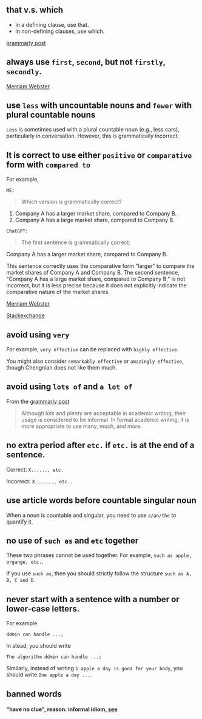 ## that v.s. which

* In a defining clause, use that.
* In non-defining clauses, use which.

[grammarly post](https://www.grammarly.com/blog/which-vs-that/)

## always use `first`, `second`, but not `firstly`, `secondly`.

[Merriam Webster](https://www.merriam-webster.com/words-at-play/first-or-firstly#:~:text=Even%20though%20they%20are%20both,the%20best%20bet%20for%20most)

## use `less` with uncountable nouns and `fewer` with plural countable nouns

`Less` is sometimes used with a plural countable noun (e.g., less cars), particularly in conversation. However, this is grammatically incorrect.

## It is correct to use either `positive` or `comparative` form with `compared to` 

For example, 

`ME:` 
> Which version is grammatically correct?

  1. Company A has a larger market share, compared to Company B.
  2. Company A has a large market share, compared to Company B.
  

`ChatGPT:`
> The first sentence is grammatically correct:

  Company A has a larger market share, compared to Company B.

  This sentence correctly uses the comparative form "larger" to compare the market
  shares of Company A and Company B. The second sentence,
  "Company A has a large market share, compared to Company B," is not incorrect, but it is less precise because it does not explicitly indicate the comparative nature of the market shares.


[Merriam Webster](https://www.merriam-webster.com/sentences/compared%20to)

[Stackexchange](https://ell.stackexchange.com/questions/325358/comparatives-in-comparison-to-compared-to#:~:text=The%20answerer%20says%3A%20%22It%20is,to%20or%20simply%20compared%20to%22.)



## avoid using `very`

For example, `very effective` can be replaced with `highly effective`. 

You might also consider `remarkably effective` or `amazingly effective`, though Chengnian does not like them much.

## avoid using `lots of` and `a lot of`

From the [grammarly post](https://www.grammarly.com/blog/lots-or-plenty-of/)


> Although lots and plenty are acceptable in academic writing, their
> usage is considered to be informal. In formal academic writing, it
> is more appropriate to use many, much, and more.


## no extra period after `etc.` if `etc.` is at the end of a sentence.

Correct: `X......, etc.`

Incorrect: `X......., etc..`

## use article words before countable singular noun

When a noun is countable and singular, you need to use `a/an/the` to quantify it.

## no use of `such as` and `etc` together

These two phrases cannot be used together. For example, `such as apple, organge, etc.`.

If you use `such as`, then you should strictly follow the structure `such as A, B, C and D`.

## never start with a sentence with a number or lower-case letters.

For example

```
ddmin can handle ...;
```

In stead, you should write

```
The algorithm ddmin can handle ...;
```

Similarly, instead of writing `1 apple a day is good for your body`, you should write `One apple a day ...`.

## banned words

#### "have no clue", reason: informal idiom, [see](https://dictionary.cambridge.org/dictionary/english/not-have-a-clue-have-no-clue)
